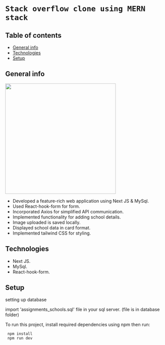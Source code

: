 # `Stack overflow clone using MERN stack`

## Table of contents
* [General info](#general-info)
* [Technologies](#technologies)
* [Setup](#setup)

## General info
<img src="https://github.com/Magar0/Next.js-MySql-schools-collection-website/assets/35245789/429ce622-69a9-4556-924c-e27f2fa87eeb" height="350" >

* Developed a feature-rich web application using Next JS & MySql.
* Used React-hook-form for form.
* Incorporated Axios for simplified API communication.
* Implemented functionality for adding school details.
* Image uploaded is saved locally.
* Displayed school data in card format.
* Implemented tailwind CSS for styling.

## Technologies
* Next JS.
* MySql.
* React-hook-form.
	
## Setup

setting up database

import 'assignments_schools.sql' file in your sql server. (file is in database folder)

To run this project, install required dependencies using npm then run:
```
 npm install
 npm run dev
```
